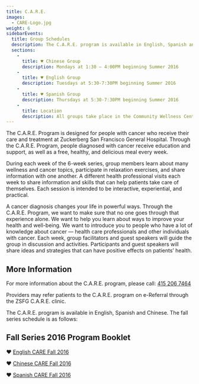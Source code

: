 ```yaml
---
title: C.A.R.E.
images:
  - CARE-Logo.jpg
weight: 6
sidebarEvents:
  title: Group Schedules
  description: The C.A.R.E. program is available in English, Spanish and Chinese.
  sections:
    -
      title: ♥ Chinese Group
      description: Mondays at 1:30 – 4:00PM beginning Summer 2016
    -
      title: ♥ English Group
      description: Tuesdays at 5:30-7:30PM beginning Summer 2016
    -
      title: ♥ Spanish Group
      description: Thursdays at 5:30-7:30PM beginning Summer 2016
    -
      title: Location
      description: All groups take place in the Community Wellness Center, Room 2D35, across from the cafeteria.
---
```


The C.A.R.E. Program is designed for people with cancer who receive their care and treatment at Zuckerberg San Francisco General Hospital. Through the C.A.R.E. Program, people diagnosed with cancer receive education and support, as well as a free, healthy, and delicious meal every week.

During each week of the 6-week series, group members learn about many wellness and cancer topics, participate in relaxation exercises, and share information with one another. A different health professional visits each week to share information and skills that can help patients take care of themselves. Each session is intended to be interactive, experiential, and practical.

A cancer diagnosis changes your life in powerful ways. Through the C.A.R.E. Program, we want to make sure that no one goes through that experience alone. We want to help you learn about ways to improve your health and well-being. We want to introduce you to people who have a lot of knowledge about cancer — health care professionals and other individuals with cancer. Each week, group facilitators and guest speakers will guide the group in discussion and activities. Participants and guest speakers will share ideas and strategies that can have positive effects on patients’ health.

## More Information

For more information about the C.A.R.E. program, please call: [415 206 7464](tel:+14152067464 "415 206 7464")

Providers may refer patients to the C.A.R.E. program on e-Referral through the ZSFG C.A.R.E. clinic.

The C.A.R.E. program is available in English, Spanish and Chinese. The fall series schedule is as follows:

## Fall Series 2016 Program Booklet

♥ [English CARE Fall 2016](./English-CARE-Fall-2016-Booklet.pdf "English CARE Fall 2016")

♥ [Chinese CARE Fall 2016](./Chinese-CARE-Fall-2016-Booklet.pdf "Chinese CARE Fall 2016")

♥ [Spanish CARE Fall 2016](./Spanish-CARE-Fall-2016-Booklet.pdf "Spanish CARE Fall 2016")
